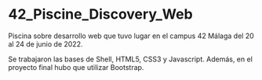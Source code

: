 # 42_Piscine_Discovery_Web

Piscina sobre desarrollo web que tuvo lugar en el campus 42 Málaga del 20 al 24 de junio de 2022.

Se trabajaron las bases de Shell, HTML5, CSS3 y Javascript. Además, en el proyecto final hubo que utilizar Bootstrap.

